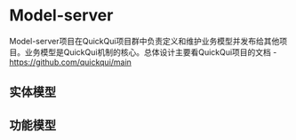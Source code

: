 # Model-server

Model-server项目在QuickQui项目群中负责定义和维护业务模型并发布给其他项目。业务模型是QuickQui机制的核心。总体设计主要看QuickQui项目的文档 - https://github.com/quickqui/main

## 实体模型
## 功能模型